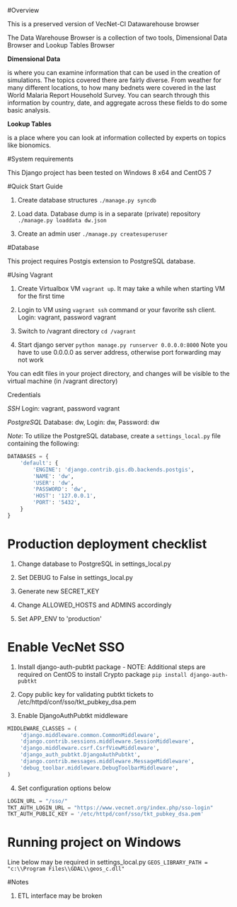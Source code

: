 #Overview

This is a preserved version of VecNet-CI Datawarehouse browser

The Data Warehouse Browser is a collection of two tools, Dimensional Data Browser and Lookup Tables Browser

**Dimensional Data**

is where you can examine information that can be used in the creation of simulations. The topics covered there are 
fairly diverse. From weather for many different locations, to how many bednets were covered in the last World Malaria 
Report Household Survey. You can search through this information by country, date, and aggregate across these fields to 
do some basic analysis.

**Lookup Tables**

is a place where you can look at information collected by experts on topics like bionomics.

#System requirements

This Django project has been tested on Windows 8 x64 and CentOS 7

#Quick Start Guide
1. Create database structures
    `./manage.py syncdb`

2. Load data. Database dump is in a separate (private) repository
    `./manage.py loaddata dw.json`

3. Create an admin user
   `./manage.py createsuperuser`

#Database

This project requires Postgis extension to PostgreSQL database.

#Using Vagrant

1. Create Virtualbox VM `vagrant up`. It may take a while when starting VM for the first time

2. Login to VM using `vagrant ssh` command or your favorite ssh client. Login: vagrant, password vagrant

3. Switch to /vagrant directory `cd /vagrant`

4. Start django server `python manage.py runserver 0.0.0.0:8000`
Note you have to use 0.0.0.0 as server address, otherwise port forwarding may not work

You can edit files in your project directory, and changes will be visible to the virtual machine
(in /vagrant directory)

Credentials

*SSH* Login: vagrant, password vagrant

*PostgreSQL* Database: dw, Login: dw, Password: dw

*Note*: To utilize the PostgreSQL database, create a `settings_local.py` file containing the following:
```python
DATABASES = {
	'default': {
		'ENGINE': 'django.contrib.gis.db.backends.postgis',
		'NAME': 'dw',
		'USER': 'dw',
		'PASSWORD': 'dw',
		'HOST': '127.0.0.1',
		'PORT': '5432',
	}
}
```

# Production deployment checklist

1. Change database to PostgreSQL in settings_local.py

2. Set DEBUG to False in settings_local.py

3. Generate new SECRET_KEY
 
4. Change ALLOWED_HOSTS and ADMINS accordingly

5. Set APP_ENV to 'production'

# Enable VecNet SSO

1. Install django-auth-pubtkt package - NOTE: Additional steps are required on CentOS to install Crypto package
`pip install django-auth-pubtkt`

2. Copy public key for validating pubtkt tickets to /etc/httpd/conf/sso/tkt_pubkey_dsa.pem

3. Enable DjangoAuthPubtkt middleware
```python
MIDDLEWARE_CLASSES = (
    'django.middleware.common.CommonMiddleware',
    'django.contrib.sessions.middleware.SessionMiddleware',
    'django.middleware.csrf.CsrfViewMiddleware',
    'django_auth_pubtkt.DjangoAuthPubtkt',
    'django.contrib.messages.middleware.MessageMiddleware',
    'debug_toolbar.middleware.DebugToolbarMiddleware',
)
```

4. Set configuration options below
```python
LOGIN_URL = "/sso/"
TKT_AUTH_LOGIN_URL = "https://www.vecnet.org/index.php/sso-login"
TKT_AUTH_PUBLIC_KEY = '/etc/httpd/conf/sso/tkt_pubkey_dsa.pem'
```

# Running project on Windows
Line below may be required in settings_local.py
```GEOS_LIBRARY_PATH = "c:\\Program Files\\GDAL\\geos_c.dll"```

#Notes

1. ETL interface may be broken